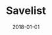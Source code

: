 ---
layout: site
title: "Savelist"
date: 2018-01-01
categories: [community]
version: 5.0.0
major: 5
minor: 0
patch: 0
slug: savelist
link: https://savelist.co/
submitter: lpolepeddi
permalink: /sites/:slug
---